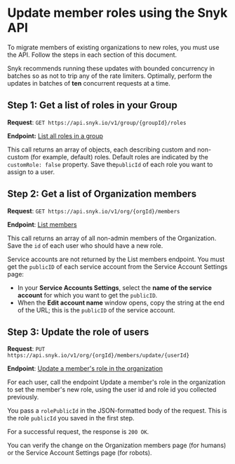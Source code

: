# Update member roles using the Snyk API

To migrate members of existing organizations to new roles, you must use the API. Follow the steps in each section of this document.

Snyk recommends running these updates with bounded concurrency in batches so as not to trip any of the rate limiters. Optimally, perform the updates in batches of **ten** concurrent requests at a time.

## Step 1: Get a list of roles in your Group

**Request**: `GET https://api.snyk.io/v1/group/{groupId}/roles`

**Endpoint:** [List all roles in a group](../../snyk-api/reference/groups-v1.md#group-groupid-roles)

This call returns an array of objects, each describing custom and non-custom (for example, default) roles. Default roles are indicated by the `customRole: false` property. Save the`publicId` of each role you want to assign to a user.

## Step 2: Get a list of Organization members

**Request**: `GET https://api.snyk.io/v1/org/{orgId}/members`

**Endpoint**: [List members](../../snyk-api/reference/organizations-v1.md#org-orgid-members)

This call returns an array of all non-admin members of the Organization. Save the `id` of each user who should have a new role.

Service accounts are not returned by the List members endpoint. You must get the `publicID` of each service account from the Service Account Settings page:

* In your **Service Accounts Settings**, select the **name of the service account** for which you want to get the `publicID`.
* When the **Edit account name** window opens, copy the string at the end of the URL; this is the `publicID` of the service account.

## Step 3: Update the role of users

**Request**: `PUT https://api.snyk.io/v1/org/{orgId}/members/update/{userId}`

**Endpoint**: [Update a member's role in the organization](../../snyk-api/reference/organizations-v1.md#org-orgid-members-update-userid)

For each user, call the endpoint Update a member's role in the organization to set the member's new role, using the user id and role id you collected previously.

You pass a `rolePublicId` in the JSON-formatted body of the request. This is the role `publicId` you saved in the first step.

For a successful request, the response is `200 OK`.

You can verify the change on the Organization members page (for humans) or the Service Account Settings page (for robots).
